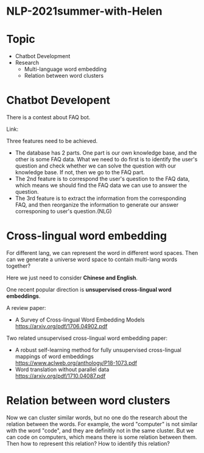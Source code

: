 # NLP-2021summer-with-Helen

# Topic
+ Chatbot Development
+ Research
  + Multi-language word embedding
  + Relation between word clusters

# Chatbot Developent
There is a contest about FAQ bot.

Link: 

Three features need to be achieved.
+ The database has 2 parts. One part is our own knowledge base, and the other is some FAQ data. What we need to do first is to identify the user's question and check whether we can solve the question with our knowledge base. If not, then we go to the FAQ part.
+ The 2nd feature is to correspond the user's question to the FAQ data, which means we should find the FAQ data we can use to answer the question.
+ The 3rd feature is to extract the information from the corresponding FAQ, and then reorganize the information to generate our answer corresponing to user's question.(NLG)

# Cross-lingual word embedding

For different lang, we can represent the word in different word spaces. Then can we generate a universe word space to contain multi-lang words together?

Here we just need to consider **Chinese and English**.

One recent popular direction is **unsupervised cross-lingual word embeddings**.

A review paper: 
+ A Survey of Cross-lingual Word Embedding Models  
  https://arxiv.org/pdf/1706.04902.pdf

Two related unsupervised cross-lingual word embedding paper:
+ A robust self-learning method for fully unsupervised cross-lingual mappings of word embeddings  
  https://www.aclweb.org/anthology/P18-1073.pdf
+ Word translation without parallel data  
  https://arxiv.org/pdf/1710.04087.pdf

# Relation between word clusters

Now we can cluster similar words, but no one do the research about the relation between the words. For example, the word "computer" is not similar with the word "code", and they are definitly not in the same cluster. But we can code on computers, which means there is some relation between them. Then how to represent this relation? How to identify this relation?
